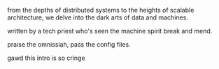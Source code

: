 from the depths of distributed systems to the heights of scalable architecture, we delve into the dark arts of data and machines.

written by a tech priest who's seen the machine spirit break and mend.

praise the omnissiah, pass the config files.

gawd this intro is so cringe
